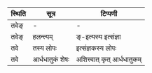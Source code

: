 | स्थिति | सूत्र | टिप्पणी |
| ----- | ------- | ------ |
| तवेङ् | - | - |
| तवेङ् | हलन्त्यम् | ङ्-इत्यस्य इत्संज्ञा |
| तवे | तस्य लोपः | इत्संज्ञकस्य लोपः |
| तवे | आर्धधातुकं शेषः | अशित्त्वात् कृत् आर्धधातुकम् |

